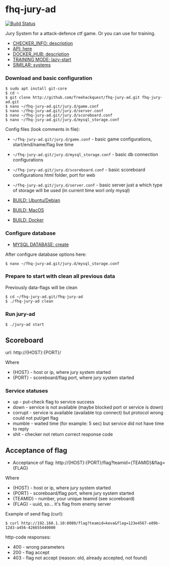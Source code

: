 # fhq-jury-ad

[![Build Status](https://travis-ci.org/freehackquest/fhq-jury-ad.svg?branch=master)](https://travis-ci.org/freehackquest/fhq-jury-ad)

Jury System for a attack-defence ctf game.
Or you can use for training.


* [CHECKER_INFO: description](https://github.com/freehackquest/fhq-jury-ad/blob/master/docs/CHECKER_INFO.md)
* [API: here](https://github.com/freehackquest/fhq-jury-ad/blob/master/docs/API.md)
* [DOCKER_HUB: description](https://github.com/freehackquest/fhq-jury-ad/blob/master/docs/DOCKER_HUB.md)
* [TRAINING MODE: lazy-start](https://github.com/freehackquest/fhq-jury-ad/blob/master/docs/LAZY_START.md)
* [SIMILAR: systems](https://github.com/freehackquest/fhq-jury-ad/blob/master/docs/SIMILAR.md)

### Download and basic configuration

```
$ sudo apt install git-core
$ cd ~
$ git clone http://github.com/freehackquest/fhq-jury-ad.git fhq-jury-ad.git
$ nano ~/fhq-jury-ad.git/jury.d/game.conf
$ nano ~/fhq-jury-ad.git/jury.d/server.conf
$ nano ~/fhq-jury-ad.git/jury.d/scoreboard.conf
$ nano ~/fhq-jury-ad.git/jury.d/mysql_storage.conf
```
Config files (look comments in file):
* `~/fhq-jury-ad.git/jury.d/game.conf` - basic game configurations, start/end/name/flag live time
* `~/fhq-jury-ad.git/jury.d/mysql_storage.conf` - basic db connection configurations
* `~/fhq-jury-ad.git/jury.d/scoreboard.conf` - basic scoreboard configurations html folder, port for web
* `~/fhq-jury-ad.git/jury.d/server.conf` - basic server just a which type of storage will be used (in current time worl only mysql)

* [BUILD: Ubuntu/Debian](https://github.com/freehackquest/fhq-jury-ad/blob/master/docs/BUILD_UBUNTU.md)
* [BUILD: MacOS](https://github.com/freehackquest/fhq-jury-ad/blob/master/docs/BUILD_MACOS.md)
* [BUILD: Docker](https://github.com/freehackquest/fhq-jury-ad/blob/master/docs/BUILD_DOCKER.md)

### Configure database

* [MYSQL DATABASE: create](https://github.com/freehackquest/fhq-jury-ad/blob/master/docs/STORAGE_MYSQL.md)

After configure database options here:

```
$ nano ~/fhq-jury-ad.git/jury.d/mysql_storage.conf
```

### Prepare to start with clean all previous data

Previously data-flags will be clean

```
$ cd ~/fhq-jury-ad.git/fhq-jury-ad
$ ./fhq-jury-ad clean
```

### Run jury-ad

```
$ ./jury-ad start
```

## Scoreboard

url: http://{HOST}:{PORT}/

Where

* {HOST} - host or ip, where jury system started
* {PORT} - scoreboard/flag port, where jury system started


### Service statuses

* up - put-check flag to service success
* down - service is not available (maybe blocked port or service is down)
* corrupt - service is available (available tcp connect) but protocol wrong could not put/get flag
* mumble - waited time (for example: 5 sec) but service did not have time to reply
* shit - checker not return correct response code

## Acceptance of flag

* Acceptance of flag: http://{HOST}:{PORT}/flag?teamid={TEAMID}&flag={FLAG}

Where

* {HOST} - host or ip, where jury system started
* {PORT} - scoreboard/flag port, where jury system started
* {TEAMID} - number, your unique teamid (see scoreboard)
* {FLAG} - uuid, so... it's flag from enemy server

Example of send flag (curl):

```
$ curl http://192.168.1.10:8080/flag?teamid=keva&flag=123e4567-e89b-12d3-a456-426655440000
```

http-code responses:

 * 400 - wrong parameters
 * 200 - flag accept
 * 403 - flag not accept (reason: old, already accepted, not found)

